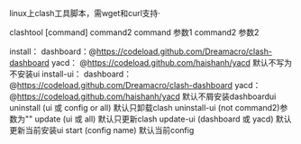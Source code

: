 linux上clash工具脚本，需wget和curl支持·

clashtool [command] command2
command 参数1
 command2 参数2

install：
  dashboard：@https://codeload.github.com/Dreamacro/clash-dashboard
  yacd： @https://codeload.github.com/haishanh/yacd
  默认不写为不安装ui 
install-ui：
 dashboard：@https://codeload.github.com/Dreamacro/clash-dashboard
 yacd： @https://codeload.github.com/haishanh/yacd
 默认不屑安装dashboardui        
uninstall         (ui 或 config or all) 默认只卸载clash
uninstall-ui      (not command2)参数为""
update            (ui 或 all) 默认只更新clash
update-ui         (dashboard 或 yacd) 默认更新当前安装ui
start             (config name) 默认当前config
